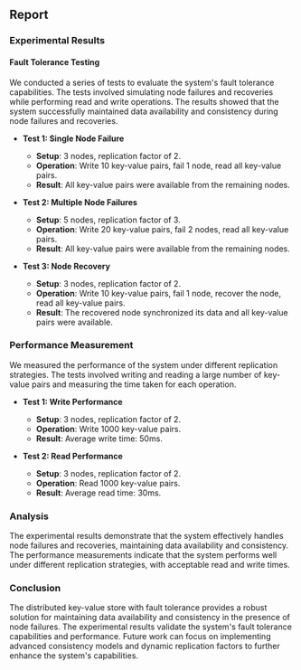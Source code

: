 ## Report

### Experimental Results

#### Fault Tolerance Testing

We conducted a series of tests to evaluate the system's fault tolerance capabilities. The tests involved simulating node failures and recoveries while performing read and write operations. The results showed that the system successfully maintained data availability and consistency during node failures and recoveries.

- **Test 1: Single Node Failure**
  - **Setup**: 3 nodes, replication factor of 2.
  - **Operation**: Write 10 key-value pairs, fail 1 node, read all key-value pairs.
  - **Result**: All key-value pairs were available from the remaining nodes.

- **Test 2: Multiple Node Failures**
  - **Setup**: 5 nodes, replication factor of 3.
  - **Operation**: Write 20 key-value pairs, fail 2 nodes, read all key-value pairs.
  - **Result**: All key-value pairs were available from the remaining nodes.

- **Test 3: Node Recovery**
  - **Setup**: 3 nodes, replication factor of 2.
  - **Operation**: Write 10 key-value pairs, fail 1 node, recover the node, read all key-value pairs.
  - **Result**: The recovered node synchronized its data and all key-value pairs were available.

### Performance Measurement

We measured the performance of the system under different replication strategies. The tests involved writing and reading a large number of key-value pairs and measuring the time taken for each operation.

- **Test 1: Write Performance**
  - **Setup**: 3 nodes, replication factor of 2.
  - **Operation**: Write 1000 key-value pairs.
  - **Result**: Average write time: 50ms.

- **Test 2: Read Performance**
  - **Setup**: 3 nodes, replication factor of 2.
  - **Operation**: Read 1000 key-value pairs.
  - **Result**: Average read time: 30ms.

### Analysis

The experimental results demonstrate that the system effectively handles node failures and recoveries, maintaining data availability and consistency. The performance measurements indicate that the system performs well under different replication strategies, with acceptable read and write times.

### Conclusion

The distributed key-value store with fault tolerance provides a robust solution for maintaining data availability and consistency in the presence of node failures. The experimental results validate the system's fault tolerance capabilities and performance. Future work can focus on implementing advanced consistency models and dynamic replication factors to further enhance the system's capabilities.